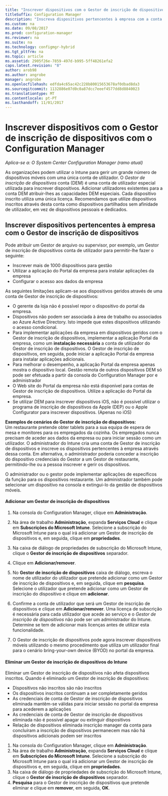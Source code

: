 ```yaml
---
title: "Inscrever dispositivos com o Gestor de inscrição de dispositivos "
titleSuffix: Configuration Manager
description: "Inscreva dispositivos pertencentes à empresa com a conta de Gestor de inscrição de dispositivos com o System Center Configuration Manager."
ms.custom: na
ms.date: 09/08/2017
ms.prod: configuration-manager
ms.reviewer: na
ms.suite: na
ms.technology: configmgr-hybrid
ms.tgt_pltfrm: na
ms.topic: article
ms.assetid: 2905f26e-7859-497d-b995-5ff48261efa2
caps.latest.revision: "8"
author: arob98
ms.author: angrobe
manager: angrobe
ms.openlocfilehash: edfda4c65ac42c228b80015653678af0dbad8da3
ms.sourcegitcommit: 1132886e07d0c0a87dcc7eeef4577dd8d8840023
ms.translationtype: MT
ms.contentlocale: pt-PT
ms.lasthandoff: 11/01/2017
---
```

# <a name="enroll-devices-with-device-enrollment-manager-with-configuration-manager"></a>Inscrever dispositivos com o Gestor de inscrição de dispositivos com o Configuration Manager

*Aplica-se a: O System Center Configuration Manager (ramo atual)*

As organizações podem utilizar o Intune para gerir um grande número de dispositivos móveis com uma única conta de utilizador. O *Gestor de inscrição de dispositivos* conta (DEM) é uma conta de utilizador especial utilizada para inscrever dispositivos. Adicionar utilizadores existentes para a conta DEM atribuir-lhes as capacidades DEM especiais. Cada dispositivo inscrito utiliza uma única licença. Recomendamos que utilize dispositivos inscritos através desta conta como dispositivos partilhados sem afinidade de utilizador, em vez de dispositivos pessoais e dedicados.  

## <a name="enroll-corporate-owned-devices-with-the-device-enrollment-manager"></a>Inscrever dispositivos pertencentes à empresa com o Gestor de inscrição de dispositivos  
 Pode atribuir um Gestor de arquivo ou supervisor, por exemplo, um Gestor de inscrição de dispositivos conta de utilizador para permitir-lhe fazer o seguinte:  

-   Inscrever mais de 1000 dispositivos para gestão  
-   Utilizar a aplicação do Portal da empresa para instalar aplicações da empresa  
-   Configurar o acesso aos dados da empresa  

As seguintes limitações aplicam-se aos dispositivos geridos através de uma conta de Gestor de inscrição de dispositivos:

- O gerente da loja não é possível repor o dispositivo do portal da empresa.  
- Dispositivos não podem ser associada à área de trabalho ou associados ao Azure Active Directory. Isto impede que estes dispositivos utilizando o acesso condicional.
-  Para implementar aplicações da empresa em dispositivos geridos com o Gestor de inscrição de dispositivos, implementar a aplicação Portal da empresa, como um **instalação necessária** a conta de utilizador do Gestor de inscrição de dispositivos. O Gestor de inscrição de dispositivos, em seguida, pode iniciar a aplicação Portal da empresa para instalar aplicações adicionais.
- Para melhorar o desempenho, a aplicação Portal da empresa apenas mostra o dispositivo local. Gestão remota de outros dispositivos DEM só pode ser efetuada a partir da consola do Configuration Manager por e administrador
- O Web site do Portal da empresa não está disponível para contas de Gestor de inscrição de dispositivos. Utilize a aplicação do Portal da empresa.
- Se utilizar DEM para inscrever dispositivos iOS, não é possível utilizar o programa de inscrição de dispositivos da Apple (DEP) ou o Apple Configurator para inscrever dispositivos. (Apenas no iOS) 

 **Exemplos de cenários do Gestor de inscrição de dispositivos:**   
Um restaurante pretende obter tablets para a sua equipa de espera de mesa e monitores para os empregados da cozinha. Os empregados nunca precisam de aceder aos dados da empresa ou para iniciar sessão como um utilizador. O administrador do Intune cria uma conta de Gestor de inscrição de dispositivos e inscreve os dispositivos pertencentes à empresa através dessa conta. Em alternativa, o administrador poderia conceder a inscrição do dispositivo credenciais do Gestor a um Gestor de restaurante, permitindo-lhe ou a pessoa inscrever e gerir os dispositivos.  

 O administrador ou o gestor pode implementar aplicações de específicos da função para os dispositivos restaurante. Um administrador também pode selecionar um dispositivo na consola e extingui-lo da gestão de dispositivos móveis.  

#### <a name="add-a-device-enrollment-manager"></a>Adicionar um Gestor de inscrição de dispositivos  

1.  Na consola do Configuration Manager, clique em **Administração**.  

2.  Na área de trabalho **Administração**, expanda **Serviços Cloud** e clique em **Subscrições do Microsoft Intune**. Selecione a subscrição do Microsoft Intune para o qual irá adicionar um Gestor de inscrição de dispositivos e, em seguida, clique em **propriedades**.  

3.  Na caixa de diálogo de propriedades de subscrição do Microsoft Intune, clique o **Gestor de inscrição de dispositivos** separador.  

4.  Clique em **Adicionar/remover**.  

5.  No **Gestor de inscrição de dispositivos** caixa de diálogo, escreva o nome de utilizador do utilizador que pretende adicionar como um Gestor de inscrição de dispositivos e, em seguida, clique em **pesquisa**. Selecione o utilizador que pretende adicionar como um Gestor de inscrição do dispositivo e clique em **adicionar**.  

6.  Confirme a conta de utilizador que será um Gestor de inscrição de dispositivos e clique em **Adicionar/remover**.  Uma licença de subscrição é necessária para cada utilizador que acede ao serviço e o *Gestor de inscrição de dispositivos* não pode ser um administrador do Intune. Determine se tem de adicionar mais licenças antes de utilizar esta funcionalidade.  

7.  O Gestor de inscrição de dispositivos pode agora inscrever dispositivos móveis utilizando o mesmo procedimento que utiliza um utilizador final para o cenário bring-your-own device (BYOD) no portal da empresa.  

#### <a name="delete-a-device-enrollment-manager-from-intune"></a>Eliminar um Gestor de inscrição de dispositivos do Intune  
Eliminar um Gestor de inscrição de dispositivos não afeta dispositivos inscritos. Quando é eliminado um Gestor de inscrição de dispositivos:  
- Dispositivos não inscritos são não inscritos  
- Os dispositivos inscritos continuam a ser completamente geridos  
- As credenciais de conta de Gestor de inscrição de dispositivos eliminada mantêm-se válidas para iniciar sessão no portal da empresa para acederem a aplicações  
- As credenciais de conta de Gestor de inscrição de dispositivos eliminada não é possível apagar ou extinguir dispositivos  
- Relação de dispositivos eliminada inscrição manager da conta para concluíram a inscrição de dispositivos permanecem mas não há dispositivos adicionais podem ser inscritos

1.  Na consola do Configuration Manager, clique em **Administração**.  
2.  Na área de trabalho **Administração**, expanda **Serviços Cloud** e clique em **Subscrições do Microsoft Intune**. Selecione a subscrição do Microsoft Intune para o qual irá adicionar um Gestor de inscrição de dispositivos e, em seguida, clique em **propriedades**.  
3.  Na caixa de diálogo de propriedades de subscrição do Microsoft Intune, clique o **Gestor de inscrição de dispositivos** separador.  
4.  **Pesquisa** para o Gestor de inscrição de dispositivos que pretende eliminar e clique em **remover**, em seguida, **OK**.  
